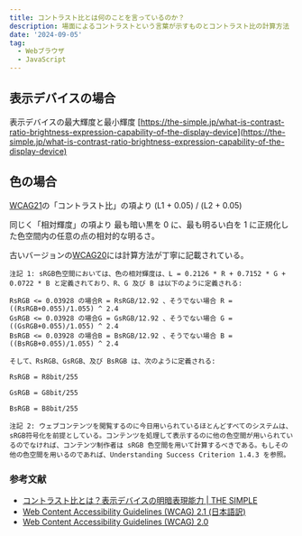 ```yaml
---
title: コントラスト比とは何のことを言っているのか？
description: 場面によるコントラストという言葉が示すものとコントラスト比の計算方法
date: '2024-09-05'
tag:
  - Webブラウザ
  - JavaScript
---
```


## 表示デバイスの場合
表示デバイスの最大輝度と最小輝度
[https://the-simple.jp/what-is-contrast-ratio-brightness-expression-capability-of-the-display-device](https://the-simple.jp/what-is-contrast-ratio-brightness-expression-capability-of-the-display-device)


## 色の場合
[WCAG21](https://waic.jp/translations/WCAG21/)の「コントラスト比」の項より
(L1 + 0.05) / (L2 + 0.05)

同じく「相対輝度」の項より
最も暗い黒を 0 に、最も明るい白を 1 に正規化した色空間内の任意の点の相対的な明るさ。


古いバージョンの[WCAG20](https://waic.jp/translations/WCAG20/Overview.html)には計算方法が丁寧に記載されている。
```
注記 1: sRGB色空間においては、色の相対輝度は、L = 0.2126 * R + 0.7152 * G + 0.0722 * B と定義されており、R、G 及び B は以下のように定義される:

RsRGB <= 0.03928 の場合R = RsRGB/12.92 、そうでない場合 R = ((RsRGB+0.055)/1.055) ^ 2.4
GsRGB <= 0.03928 の場合G = GsRGB/12.92 、そうでない場合 G = ((GsRGB+0.055)/1.055) ^ 2.4
BsRGB <= 0.03928 の場合B = BsRGB/12.92 、そうでない場合 B = ((BsRGB+0.055)/1.055) ^ 2.4

そして、RsRGB、GsRGB、及び BsRGB は、次のように定義される:

RsRGB = R8bit/255

GsRGB = G8bit/255

BsRGB = B8bit/255

注記 2: ウェブコンテンツを閲覧するのに今日用いられているほとんどすべてのシステムは、sRGB符号化を前提としている。コンテンツを処理して表示するのに他の色空間が用いられているのでなければ、コンテンツ制作者は sRGB 色空間を用いて計算するべきである。もしその他の色空間を用いるのであれば、Understanding Success Criterion 1.4.3 を参照。
```

### 参考文献
- [コントラスト比とは？表示デバイスの明暗表現能力 | THE SIMPLE](https://the-simple.jp/what-is-contrast-ratio-brightness-expression-capability-of-the-display-device)
- [Web Content Accessibility Guidelines (WCAG) 2.1 (日本語訳)](https://waic.jp/translations/WCAG21/)
- [Web Content Accessibility Guidelines (WCAG) 2.0](https://waic.jp/translations/WCAG20/Overview.html)